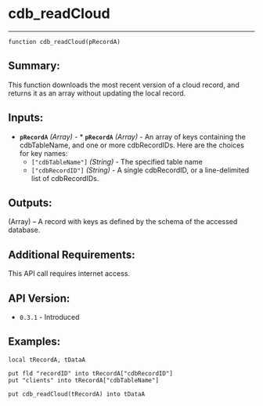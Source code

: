 # cdb_readCloud
---
```
function cdb_readCloud(pRecordA)
```
## Summary:
This function downloads the most recent version of a cloud record, and returns it as an array without updating the local record.

## Inputs:
* **`pRecordA`** *(Array)* - * **`pRecordA`** *(Array)* - An array of keys containing the cdbTableName, and one or more cdbRecordIDs. Here are the choices for key names:
    * `["cdbTableName"]` *(String)* - The specified table name
    * `["cdbRecordID"]` *(String)* - A single cdbRecordID, or a line-delimited list of cdbRecordIDs.

## Outputs:
(Array) – A record with keys as defined by the schema of the accessed database.

## Additional Requirements:
This API call requires internet access.

## API Version:
* `0.3.1` - Introduced

## Examples:
```
local tRecordA, tDataA

put fld "recordID" into tRecordA["cdbRecordID"]
put "clients" into tRecordA["cdbTableName"]
    
put cdb_readCloud(tRecordA) into tDataA
```